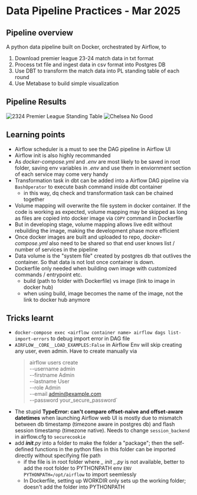 # Data Pipeline Practices - Mar 2025

## Pipeline overview

A python data pipeline built on Docker, orchestrated by Airflow, to 
1. Download premier league 23-24 match data in txt format
2. Process txt file and ingest data in csv format into Postgres DB
3. Use DBT to transform the match data into PL standing table of each round
4. Use Metabase to build simple visualization

## Pipeline Results

![2324 Premier League Standing Table](https://drive.google.com/file/d/1ifmppqHphlt8NMX3xKwZsDo0KSK8aE3c/view?usp=sharing)
![Chelsea No Good](https://drive.google.com/file/d/14jxxV1HI-MRChDolpmaWeNQsYgKj1npP/view?usp=sharing)

## Learning points
- Airflow scheduler is a must to see the DAG pipeline in Airflow UI
- Airflow init is also highly recommanded
- As *docker-compose.yml* and *.env* are most likely to be saved in root folder, saving env variables in *.env* and use them in enviornment section of each service may come very handy
- Transformation task in dbt can be added into a Airflow DAG pipeline via `BashOperator` to execute bash command inside dbt container
	- in this way, dq check and transformation task can be chained together
- Volume mapping will overwrite the file system in docker container. If the code is working as expected, volume mapping may be skipped as long as files are copied into docker image via `COPY` command in Dockerfile 
 - But in developing stage, volume mapping allows live edit without rebuilding the image, making the development phase more efficient
- Once docker images are built and uploaded to repo, *docker-compose.yml* also need to be shared so that end user knows list / number of services in the pipeline
- Data volume is the "system file" created by postgres db that outlives the container. So that data is not lost once container is down. 
- Dockerfile only needed when building own image with customized commands / entrypoint etc.
	- build (path to folder with Dockerfile) vs image (link to image in docker hub)
	- when using build, image becomes the name of the image, not the link to docker hub anymore


## Tricks learnt

- `docker-compose exec <airflow container name> airflow dags list-import-errors` to debug import error in DAG file
- `AIRFLOW__CORE__LOAD_EXAMPLES:False` in Airflow Env will skip creating any user, even admin. Have to create manually via 
  > airflow users create \
      --username admin \
      --firstname Admin \
      --lastname User \
      --role Admin \
      --email admin@example.com \
  >   --password your_secure_password`
- The stupid **TypeError: can't compare offset-naive and offset-aware datetimes** when launching Airflow web UI is mostly due to mismatch between db timestamp (timezone aware in postgres db) and flash session timestamp (timezone native). Needs to change `session_backend` in airflow.cfg to `securecookie` 
- add *__init__.py* into a folder to make the folder a "package"; then the self-defined functions in the python files in this folder can be imported directly without specifying file path
	- if the file is in root folder where *_ _init_ _.py* is not available, better to add the root folder to PYTHONPATH env `ENV PYTHONPATH=/opt/airflow` to import seemlessly
	- In Dockerfile, setting up WORKDIR only sets up the working folder; doesn't add the folder into PYTHONPATH 



